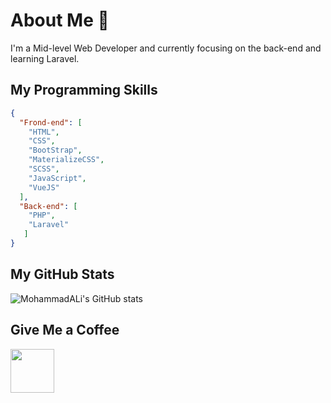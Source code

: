 # About Me 👋
I'm a Mid-level Web Developer and currently focusing on the back-end and learning Laravel.

## My Programming Skills
<!--![My Skills](https://skillicons.dev/icons?i=html,css,sass,bootstrap,materialui,javascript,vue,php,laravel&theme=light)-->
```json
{
  "Frond-end": [
    "HTML",
    "CSS",
    "BootStrap",
    "MaterializeCSS",
    "SCSS",
    "JavaScript",
    "VueJS"
  ],
  "Back-end": [
    "PHP",
    "Laravel"
   ]
}
```

## My GitHub Stats
![MohammadALi's GitHub stats](https://github-readme-stats.vercel.app/api?username=mohammadali-arjomand&show_icons=true&theme=react)

## Give Me a Coffee
<a href="https://www.coffeebede.com/mohammadali-arjomand"><img class="img-fluid" height="70px" src="https://coffeebede.ir/DashboardTemplateV2/app-assets/images/banner/default-yellow.svg" /></a>
